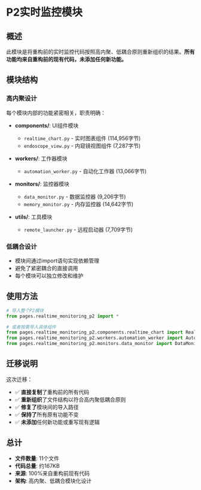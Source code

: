 # P2实时监控模块

## 概述
此模块是将重构前的实时监控代码按照高内聚、低耦合原则重新组织的结果。**所有功能均来自重构前的现有代码，未添加任何新功能。**

## 模块结构

### 高内聚设计
每个模块内部的功能紧密相关，职责明确：

- **components/**: UI组件模块
  - `realtime_chart.py` - 实时图表组件 (114,956字节)
  - `endoscope_view.py` - 内窥镜视图组件 (7,287字节)

- **workers/**: 工作器模块  
  - `automation_worker.py` - 自动化工作器 (13,066字节)

- **monitors/**: 监控器模块
  - `data_monitor.py` - 数据监控器 (9,206字节)
  - `memory_monitor.py` - 内存监控器 (14,642字节)

- **utils/**: 工具模块
  - `remote_launcher.py` - 远程启动器 (7,709字节)

### 低耦合设计
- 模块间通过import语句实现依赖管理
- 避免了紧密耦合的直接调用
- 每个模块可以独立修改和维护

## 使用方法

```python
# 导入整个P2模块
from pages.realtime_monitoring_p2 import *

# 或者按需导入具体组件
from pages.realtime_monitoring_p2.components.realtime_chart import RealtimeChart
from pages.realtime_monitoring_p2.workers.automation_worker import AutomationWorker
from pages.realtime_monitoring_p2.monitors.data_monitor import DataMonitor
```

## 迁移说明

这次迁移：
- ✅ **直接复制**了重构前的所有代码
- ✅ **重新组织**了文件结构以符合高内聚低耦合原则
- ✅ **修复了**模块间的导入路径
- ✅ **保持了**所有原有功能不变
- ✅ **未添加**任何新功能或重写现有逻辑

## 总计
- **文件数量**: 11个文件
- **代码总量**: 约167KB
- **来源**: 100%来自重构前现有代码
- **架构**: 高内聚、低耦合模块化设计